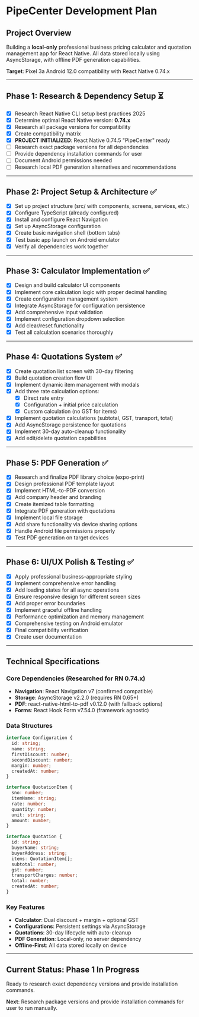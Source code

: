 # PipeCenter Development Plan

## Project Overview
Building a **local-only** professional business pricing calculator and quotation management app for React Native. All data stored locally using AsyncStorage, with offline PDF generation capabilities.

**Target**: Pixel 3a Android 12.0 compatibility with React Native 0.74.x

---

## Phase 1: Research & Dependency Setup ⏳
- [x] Research React Native CLI setup best practices 2025
- [x] Determine optimal React Native version: **0.74.x**
- [x] Research all package versions for compatibility
- [x] Create compatibility matrix
- [x] **PROJECT INITIALIZED**: React Native 0.74.5 "PipeCenter" ready
- [ ] Research exact package versions for all dependencies
- [ ] Provide dependency installation commands for user
- [ ] Document Android permissions needed
- [ ] Research local PDF generation alternatives and recommendations

---

## Phase 2: Project Setup & Architecture ✅
- [x] Set up project structure (src/ with components, screens, services, etc.)
- [x] Configure TypeScript (already configured)
- [x] Install and configure React Navigation
- [x] Set up AsyncStorage configuration
- [x] Create basic navigation shell (bottom tabs)
- [x] Test basic app launch on Android emulator
- [x] Verify all dependencies work together

---

## Phase 3: Calculator Implementation ✅
- [x] Design and build calculator UI components
- [x] Implement core calculation logic with proper decimal handling
- [x] Create configuration management system
- [x] Integrate AsyncStorage for configuration persistence
- [x] Add comprehensive input validation
- [x] Implement configuration dropdown selection
- [x] Add clear/reset functionality
- [x] Test all calculation scenarios thoroughly

---

## Phase 4: Quotations System ✅
- [x] Create quotation list screen with 30-day filtering
- [x] Build quotation creation flow UI
- [x] Implement dynamic item management with modals
- [x] Add three rate calculation options:
  - [x] Direct rate entry
  - [x] Configuration + initial price calculation
  - [x] Custom calculation (no GST for items)
- [x] Implement quotation calculations (subtotal, GST, transport, total)
- [x] Add AsyncStorage persistence for quotations
- [x] Implement 30-day auto-cleanup functionality
- [x] Add edit/delete quotation capabilities

---

## Phase 5: PDF Generation ✅
- [x] Research and finalize PDF library choice (expo-print)
- [x] Design professional PDF template layout
- [x] Implement HTML-to-PDF conversion
- [x] Add company header and branding
- [x] Create itemized table formatting
- [x] Integrate PDF generation with quotations
- [x] Implement local file storage
- [x] Add share functionality via device sharing options
- [x] Handle Android file permissions properly
- [x] Test PDF generation on target devices

---

## Phase 6: UI/UX Polish & Testing ✅
- [x] Apply professional business-appropriate styling
- [x] Implement comprehensive error handling
- [x] Add loading states for all async operations
- [x] Ensure responsive design for different screen sizes
- [x] Add proper error boundaries
- [x] Implement graceful offline handling
- [x] Performance optimization and memory management
- [x] Comprehensive testing on Android emulator
- [x] Final compatibility verification
- [x] Create user documentation

---

## Technical Specifications

### Core Dependencies (Researched for RN 0.74.x)
- **Navigation**: React Navigation v7 (confirmed compatible)
- **Storage**: AsyncStorage v2.2.0 (requires RN 0.65+)
- **PDF**: react-native-html-to-pdf v0.12.0 (with fallback options)
- **Forms**: React Hook Form v7.54.0 (framework agnostic)

### Data Structures
```typescript
interface Configuration {
  id: string;
  name: string;
  firstDiscount: number;
  secondDiscount: number;
  margin: number;
  createdAt: number;
}

interface QuotationItem {
  sno: number;
  itemName: string;
  rate: number;
  quantity: number;
  unit: string;
  amount: number;
}

interface Quotation {
  id: string;
  buyerName: string;
  buyerAddress: string;
  items: QuotationItem[];
  subtotal: number;
  gst: number;
  transportCharges: number;
  total: number;
  createdAt: number;
}
```

### Key Features
- **Calculator**: Dual discount + margin + optional GST
- **Configurations**: Persistent settings via AsyncStorage
- **Quotations**: 30-day lifecycle with auto-cleanup
- **PDF Generation**: Local-only, no server dependency
- **Offline-First**: All data stored locally on device

---

## Current Status: Phase 1 In Progress
Ready to research exact dependency versions and provide installation commands.

**Next**: Research package versions and provide installation commands for user to run manually.